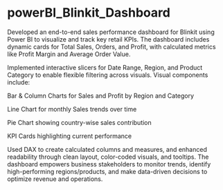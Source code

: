 # powerBI_Blinkit_Dashboard
Developed an end-to-end sales performance dashboard for Blinkit using Power BI to visualize and track key retail KPIs. The dashboard includes dynamic cards for Total Sales, Orders, and Profit, with calculated metrics like Profit Margin and Average Order Value.

Implemented interactive slicers for Date Range, Region, and Product Category to enable flexible filtering across visuals. Visual components include:

Bar & Column Charts for Sales and Profit by Region and Category

Line Chart for monthly Sales trends over time

Pie Chart showing country-wise sales contribution

KPI Cards highlighting current performance

Used DAX to create calculated columns and measures, and enhanced readability through clean layout, color-coded visuals, and tooltips. The dashboard empowers business stakeholders to monitor trends, identify high-performing regions/products, and make data-driven decisions to optimize revenue and operations.
